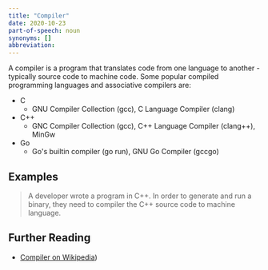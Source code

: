 ```yaml
---
title: "Compiler"
date: 2020-10-23
part-of-speech: noun
synonyms: []
abbreviation:
---
```


A compiler is a program that translates code from one language to another -
typically source code to machine code. Some popular compiled programming
languages and associative compilers are:

- C
    - GNU Compiler Collection (gcc), C Language Compiler (clang)
- C++
    - GNC Compiler Collection (gcc), C++ Language Compiler (clang++), MinGw
- Go
    - Go's builtin compiler (go run), GNU Go Compiler (gccgo)

## Examples

> A developer wrote a program in C++. In order to generate and run a binary,
they need to compiler the C++ source code to machine language.

## Further Reading

- [Compiler on
  Wikipedia](https://en.wikipedia.org/wiki/Compiler#:~:text=In%20computing%2C%20a%20compiler%20is,language%20(the%20target%20language).))
